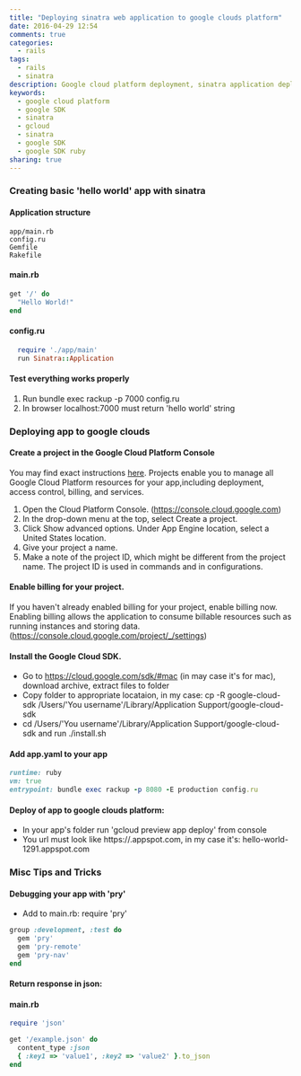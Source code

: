 ```yaml
---
title: "Deploying sinatra web application to google clouds platform"
date: 2016-04-29 12:54
comments: true
categories:
  - rails
tags:
  - rails
  - sinatra
description: Google cloud platform deployment, sinatra application deployment, google cloud SDK, gcloud CLI, google SDK for ruby 
keywords: 
  - google cloud platform
  - google SDK
  - sinatra
  - gcloud
  - sinatra 
  - google SDK
  - google SDK ruby
sharing: true
---
```


### Creating basic 'hello world' app with sinatra

#### Application structure
```
app/main.rb
config.ru
Gemfile
Rakefile
``` 

#### main.rb
``` ruby 
get '/' do
  "Hello World!"
end
``` 
<!-- more -->

#### config.ru
``` ruby 
  require './app/main'
  run Sinatra::Application
``` 

####  Test everything works properly
1. Run bundle exec rackup -p 7000 config.ru
2. In browser localhost:7000 must return 'hello world' string

### Deploying app to google clouds

#### Create a project in the Google Cloud Platform Console
You may find exact instructions [here](https://cloud.google.com/ruby/getting-started/hello-world).
Projects enable you to manage all Google Cloud Platform resources for your app,including deployment, access control, billing, and services.

1. Open the Cloud Platform Console. (https://console.cloud.google.com)
2. In the drop-down menu at the top, select Create a project.
3. Click Show advanced options. Under App Engine location, select a United States location.
4. Give your project a name.
5. Make a note of the project ID, which might be different from the project name. The project ID is used in commands and in configurations.

#### Enable billing for your project.
If you haven't already enabled billing for your project, enable billing now. Enabling billing allows the application to consume billable resources such as running instances and storing data.
(https://console.cloud.google.com/project/_/settings)

#### Install the Google Cloud SDK.
* Go to https://cloud.google.com/sdk/#mac (in may case it's for mac), download archive, extract files to folder
* Copy folder to appropriate locataion, in my case: cp -R google-cloud-sdk /Users/'You username'/Library/Application Support/google-cloud-sdk
* cd  /Users/'You username'/Library/Application Support/google-cloud-sdk and run ./install.sh

#### Add app.yaml to your app
``` ruby 
runtime: ruby
vm: true
entrypoint: bundle exec rackup -p 8080 -E production config.ru
``` 

#### Deploy of app to google clouds platform:
* In your app's folder run 'gcloud preview app deploy' from console
* You url must look like https://<your-project-id>.appspot.com, in my case it's: hello-world-1291.appspot.com

### Misc Tips and Tricks

#### Debugging your app with 'pry'

* Add to main.rb: require 'pry'

``` ruby 
group :development, :test do
  gem 'pry'
  gem 'pry-remote'
  gem 'pry-nav'
end
``` 

#### Return response in json:
#### main.rb
``` ruby 
require 'json'

get '/example.json' do
  content_type :json
  { :key1 => 'value1', :key2 => 'value2' }.to_json
end
``` 
